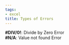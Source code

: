 ```yaml
---
tags:
- excel
title: Types of Errors
---
```


**\#DIV/0!**: Divide by Zero Error  
**\#N/A**: Value not found Error